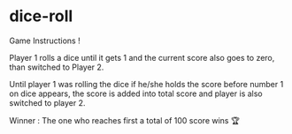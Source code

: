 # dice-roll
Game Instructions !

Player 1 rolls a dice until it gets 1 and the current score also goes to zero,
than switched to Player 2.

Until player 1 was rolling the dice if he/she holds the score before number 1 on dice appears,
the score is added into total score and player is also switched to player 2.

Winner :
The one who reaches first a total of 100 score wins 🏆
